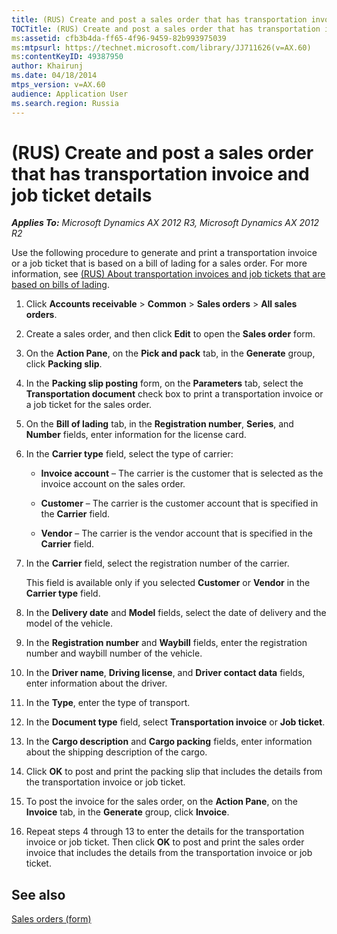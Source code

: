 ```yaml
---
title: (RUS) Create and post a sales order that has transportation invoice and job ticket details
TOCTitle: (RUS) Create and post a sales order that has transportation invoice and job ticket details
ms:assetid: cfb3b4da-ff65-4f96-9459-82b993975039
ms:mtpsurl: https://technet.microsoft.com/library/JJ711626(v=AX.60)
ms:contentKeyID: 49387950
author: Khairunj
ms.date: 04/18/2014
mtps_version: v=AX.60
audience: Application User
ms.search.region: Russia
---
```


# (RUS) Create and post a sales order that has transportation invoice and job ticket details 


_**Applies To:** Microsoft Dynamics AX 2012 R3, Microsoft Dynamics AX 2012 R2_

Use the following procedure to generate and print a transportation invoice or a job ticket that is based on a bill of lading for a sales order. For more information, see [(RUS) About transportation invoices and job tickets that are based on bills of lading](rus-about-transportation-invoices-and-job-tickets-that-are-based-on-bills-of-lading.md).

1.  Click **Accounts receivable** \> **Common** \> **Sales orders** \> **All sales orders**.

2.  Create a sales order, and then click **Edit** to open the **Sales order** form.

3.  On the **Action Pane**, on the **Pick and pack** tab, in the **Generate** group, click **Packing slip**.

4.  In the **Packing slip posting** form, on the **Parameters** tab, select the **Transportation document** check box to print a transportation invoice or a job ticket for the sales order.

5.  On the **Bill of lading** tab, in the **Registration number**, **Series**, and **Number** fields, enter information for the license card.

6.  In the **Carrier type** field, select the type of carrier:
    
      - **Invoice account** – The carrier is the customer that is selected as the invoice account on the sales order.
    
      - **Customer** – The carrier is the customer account that is specified in the **Carrier** field.
    
      - **Vendor** – The carrier is the vendor account that is specified in the **Carrier** field.

7.  In the **Carrier** field, select the registration number of the carrier.
    
    This field is available only if you selected **Customer** or **Vendor** in the **Carrier type** field.

8.  In the **Delivery date** and **Model** fields, select the date of delivery and the model of the vehicle.

9.  In the **Registration number** and **Waybill** fields, enter the registration number and waybill number of the vehicle.

10. In the **Driver name**, **Driving license**, and **Driver contact data** fields, enter information about the driver.

11. In the **Type**, enter the type of transport.

12. In the **Document type** field, select **Transportation invoice** or **Job ticket**.

13. In the **Cargo description** and **Cargo packing** fields, enter information about the shipping description of the cargo.

14. Click **OK** to post and print the packing slip that includes the details from the transportation invoice or job ticket.

15. To post the invoice for the sales order, on the **Action Pane**, on the **Invoice** tab, in the **Generate** group, click **Invoice**.

16. Repeat steps 4 through 13 to enter the details for the transportation invoice or job ticket. Then click **OK** to post and print the sales order invoice that includes the details from the transportation invoice or job ticket.

## See also

[Sales orders (form)](https://technet.microsoft.com/library/aa585863\(v=ax.60\))

  


